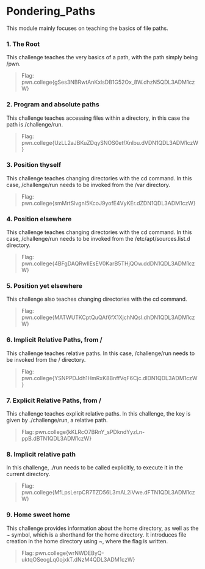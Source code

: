 # Pondering_Paths
This module mainly focuses on teaching the basics of file paths.
### 1. The Root
This challenge teaches the very basics of a path, with the path simply being /pwn.
>Flag: pwn.college{gSes3NBRwtAnKxlsDB1G52Ox_8W.dhzN5QDL3ADM1czW}
### 2. Program and absolute paths
This challenge teaches accessing files within a directory, in this case the path is /challenge/run.
>Flag: pwn.college{UzLL2aJBKuZDqySNOS0etfXnlbu.dVDN1QDL3ADM1czW}
### 3. Position thyself
This challenge teaches changing directories with the cd command. In this case, /challenge/run needs to be invoked from the /var directory.
>Flag: pwn.college{smMrtSlvgnI5KcoJ9yofE4VyKEr.dZDN1QDL3ADM1czW}
### 4. Position elsewhere
This challenge teaches changing directories with the cd command. In this case, /challenge/run needs to be invoked from the /etc/apt/sources.list.d directory.
>Flag: pwn.college{4BFgDAQRwIIEsEV0KarB5THjQOw.ddDN1QDL3ADM1czW}
### 5. Position yet elsewhere
This challenge also teaches changing directories with the cd command.
>Flag: pwn.college{MATWUTKCptQuQAf6fX1XjchNQsl.dhDN1QDL3ADM1czW}
### 6. Implicit Relative Paths, from /
This challenge teaches relative paths. In this case, /challenge/run needs to be invoked from the / directory.
>Flag: pwn.college{YSNPPDJdh1HmRxK8BnffVqF6Cjc.dlDN1QDL3ADM1czW}
### 7. Explicit Relative Paths, from /
This challenge teaches explicit relative paths. In this challenge, the key is given by ./challenge/run, a relative path.
>Flag: pwn.college{kKLRcO7BRnY_sPDkndYyzLn-ppB.dBTN1QDL3ADM1czW}
### 8. Implicit relative path
In this challenge, ./run needs to be called explicitly, to execute it in the current directory.
>Flag: pwn.college{MfLpsLerpCR7TZD56L3mAL2iVwe.dFTN1QDL3ADM1czW}
### 9. Home sweet home
This challenge provides information about the home directory, as well as the *~* symbol, which is a shorthand for the home directory. It introduces file creation in the home directory using ~, where the flag is written.
>Flag: pwn.college{wrNWDEByQ-uktqOSeogLq0ojxkT.dNzM4QDL3ADM1czW}
